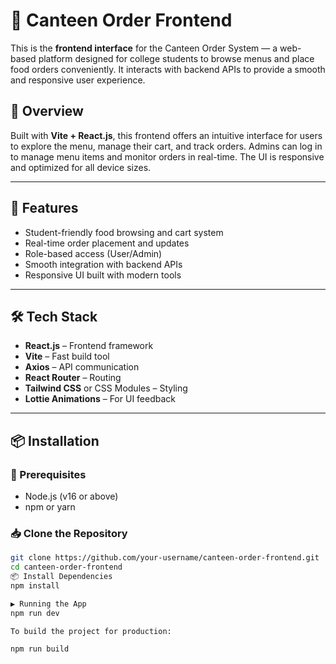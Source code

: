 # 🍴 Canteen Order Frontend

This is the **frontend interface** for the Canteen Order System — a web-based platform designed for college students to browse menus and place food orders conveniently. It interacts with backend APIs to provide a smooth and responsive user experience.

## 🚀 Overview

Built with **Vite + React.js**, this frontend offers an intuitive interface for users to explore the menu, manage their cart, and track orders. Admins can log in to manage menu items and monitor orders in real-time. The UI is responsive and optimized for all device sizes.

---

## 🎯 Features

- Student-friendly food browsing and cart system
- Real-time order placement and updates
- Role-based access (User/Admin)
- Smooth integration with backend APIs
- Responsive UI built with modern tools

---

## 🛠️ Tech Stack

- **React.js** – Frontend framework
- **Vite** – Fast build tool
- **Axios** – API communication
- **React Router** – Routing
- **Tailwind CSS** or CSS Modules – Styling
- **Lottie Animations** – For UI feedback

---

## 📦 Installation

### 🔧 Prerequisites

- Node.js (v16 or above)
- npm or yarn

### 📥 Clone the Repository

```bash
git clone https://github.com/your-username/canteen-order-frontend.git
cd canteen-order-frontend
📦 Install Dependencies
npm install

▶️ Running the App
npm run dev

To build the project for production:

npm run build

